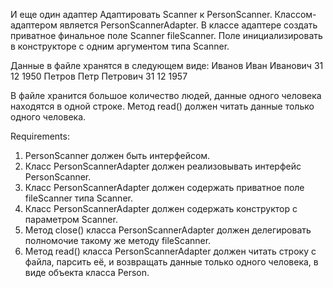 И еще один адаптер
Адаптировать Scanner к PersonScanner.
Классом-адаптером является PersonScannerAdapter.
В классе адаптере создать приватное финальное поле Scanner fileScanner. Поле инициализировать в конструкторе с одним аргументом типа Scanner.

Данные в файле хранятся в следующем виде:
Иванов Иван Иванович 31 12 1950
Петров Петр Петрович 31 12 1957

В файле хранится большое количество людей, данные одного человека находятся в одной строке. Метод read() должен читать данные только одного человека.


Requirements:
1. PersonScanner должен быть интерфейсом.
2. Класс PersonScannerAdapter должен реализовывать интерфейс PersonScanner.
3. Класс PersonScannerAdapter должен содержать приватное поле fileScanner типа Scanner.
4. Класс PersonScannerAdapter должен содержать конструктор с параметром Scanner.
5. Метод close() класса PersonScannerAdapter должен делегировать полномочие такому же методу fileScanner.
6. Метод read() класса PersonScannerAdapter должен читать строку с файла, парсить её, и возвращать данные только одного человека, в виде объекта класса Person.
